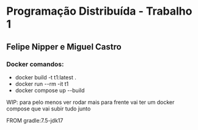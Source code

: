 # Programação Distribuída - Trabalho 1


## Felipe Nipper e Miguel Castro

### Docker comandos:
- docker build -t t1:latest .
- docker run --rm -it t1
- docker compose up --build

WIP: para pelo menos ver rodar
mais para frente vai ter um docker compose que vai subir tudo junto

FROM gradle:7.5-jdk17